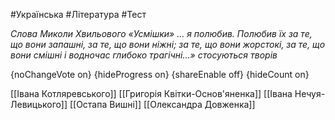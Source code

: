#Українська #Література #Тест

*Слова Миколи Хвильового «Усмішки» ... я полюбив. Полюбив їх за те, що вони запашні, за те, що вони ніжні; за те, що вони жорстокі, за те, що вони смішні і водночас глибоко трагічні...» стосуються творів*

{noChangeVote on}
{hideProgress on}
{shareEnable off}
{hideCount on}

[[Івана Котляревського]]
[[Григорія Квітки-Основ'яненка]]
[[Івана Нечуя-Левицького]]
[[Остапа Вишні]]
[[Олександра Довженка]]
